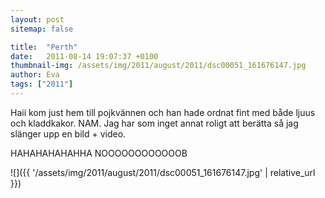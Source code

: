 ```yaml
---
layout: post
sitemap: false

title:  "Perth"
date:   2011-08-14 19:07:37 +0100
thumbnail-img: /assets/img/2011/august/2011/dsc00051_161676147.jpg
author: Eva
tags: ["2011"]
---
```


Haii kom just hem till pojkvännen och han hade ordnat fint med både ljuus och kladdkakor. NAM.  Jag har som inget annat roligt att berätta så jag slänger upp en bild + video.















HAHAHAHAHAHHA NOOOOOOOOOOOOB

![]({{ '/assets/img/2011/august/2011/dsc00051_161676147.jpg'  | relative_url }})

